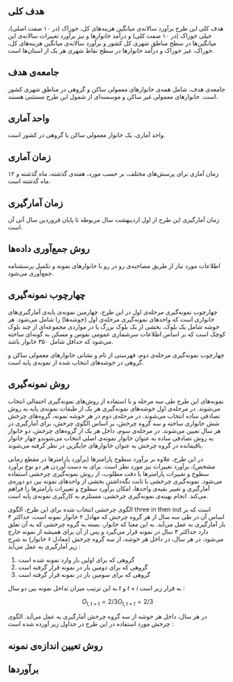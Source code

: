 
## هدف کلی

هدف کلی این طرح برآورد سالانه‌ی میانگین هزینه‌های کل، خوراک (در ۱۰ صفت اصلی)، 
خیلی خوراک (در ۱۰ صفت کلی) و درآمد خانوارها و نیز برآورد تغییرات سالانه‌ی 
این میانگین‌ها در سطح مناطق شهری کل کشور و برآورد سالانه‌ی میانگین هزینه‌های 
کل، خوراک، غیر خوراک و درآمد خانوارها در سطح نقاط شهری هر یک از استان‌ها است.

## جامعه‌ی هدف

جامعه‌ی هدف، شامل همه‌ی خانوارهای معمولی ساکن و گروهی در مناطق شهری کشور است.
خانوارهای معمولی غیر ساکن و موسسه‌ای از شمول این طرح مستثنی هستند.

## واحد آماری

واحد آماری، یک خانوار معمولی ساکن یا گروهی در کشور است.

## زمان آماری

زمان آماری برای پرسش‌های مختلف، بر حسب مورد، هفته‌ی گذشته، ماه گذشته و ۱۲ ماه گذشته است.

## زمان آمارگیری

زمان آمارگیری این طرح از اول اردیبهشت سال مربوطه تا پایان فروردین سال آتی آن است.

## روش جمع‌آوری داده‌ها

اطلاعات مورد نیاز از طریق مصاحبه‌ی رو در رو با خانوارهای نمونه و تکمیل پرسشنامه جمع‌آوری می‌شود.

## چهارچوب نمونه‌گیری

چهارچوب نمونه‌گیری مرحله‌ی اول در این طرح، چهارمین نمونه‌ی پایه‌ی آمارگیری‌های 
خانواری است که واحد‌های نمونه‌گیری مرحله‌ی اول (خوشه‌ها) را شامل می‌شود. هر خوشه 
شامل یک بلوک، بخشی از یک بلوک بزرگ یا در مواردی مجموعه‌ای از چند بلوک کوچک است 
که بر اساس اطلاعات سرشماری عمومی نفوس و مسکن به گونه‌ای ساخته می‌شود که حداقل 
شامل ۳۵۰ خانوار باشد.

چهارچوب نمونه‌گیری مرحله‌ی دوم، فهرستی از نام و نشانی خانوارهای معمولی ساکن 
و گروهی در خوشه‌های انتخاب شده از نمونه‌ی پایه است.

## روش نمونه‌گیری

نمونه‌های این طرح طی سه مرحله و با استفاده از روش‌های نمونه‌گیری احتمالی انتخاب
می‌شوند. در مرحله‌ی اول خوشه‌های نمونه‌گیری هر یک از طبقات نمونه‌ی پایه به روش 
تصادفی ساده انتخاب می‌شوند. در مرحله‌ی دوم در هر خوشه نمونه، گروه‌های چرخش شش 
خانواری ساخته و سه گروه چرخش، بر اساس الگوی چرخش، برای آمارگیری در هر سال 
تعیین می‌شوند. در مرحله‌ی سوم، داخل هر یک ار گروه‌های چرخش، دو خانوار به روش 
تصادفی ساده به عنوان خانوار نمونه‌ی اصلی انتخاب می‌شوندو چهار خانوار باقیمانده 
در گروه چرخش به عنوان خانوارهای جایگزین در نظر گرفته می‌شوند.

در این طرح، علاوه بر برآورد سطوح پارامترها (برآورد پارامترها در مقطع زمانی مشخص)، 
برآورد تغییرات نیز مورد نظر است. برای به دست آوردن هر دو نوع برآورد سطوح و 
تغییرات پارامترها با دقت مطلوب، از روش نمونه‌گیری چرخشی استفاده می‌شود. 
نمونه‌گیری چرخشی با ثابت نگه‌داشتن بخشی از واحدهای نمونه بین دو دوره‌ی آمارگیری 
و تغییر بقیه‌ی واحدها، امکان برآورد سطوح و تغییرات پارامترها را فراهم می‌کند. 
انجام بهینه‌ی نمونه‌گیری چرخشی، مستلزم به کارگیری نمونه‌ی پایه است.

الگوی چرخشی انتخاب شده برای این طرح، الگوی three in then out است که بر اساس آن
در طی سه سال از هر گروه چرخش که مهادل ۲ خانوار نمونه است، حداکثر ۳ بار آمارگیری
به عمل می‌آید. به این معنا که خانوار، بسته به گروه چرخشی که به آن تعلق دارد 
حداکثر ۳ سال در نمونه قرار می‌گیرد و پس از آن برای همیشه از نمونه خارج می‌شود.
در هر سال، در داخل هر خوشه، از سه گروه چرخش (معادل ۶ خانوار) به شرح زیر آمارگیری
به عمل می‌آید :

1. گروهی که برای اولین بار وارد نمونه شده است
2. گروهی که برای دومین بار در نمونه قرار گرفته است
3. گروهی که برای سومین بار در نمونه قرار گرفته است

به این ترتیب میزان تداخل نمونه بین دو سال 
$t$ 
و 
$t+i$
به قرار زیر است :

$$
O_{t,t+t} = 2/3   
O_{t,t+t} = 2/3
$$

در هر سال، داخل هر خوشه از سه گروه چرخش آمارگیری به عمل می‌آید. الگوی 
چرخش مورد استفاده در این طرح در جداول زیر آورده شده است : 

## روش تعیین اندازه‌ی نمونه



## برآوردها
